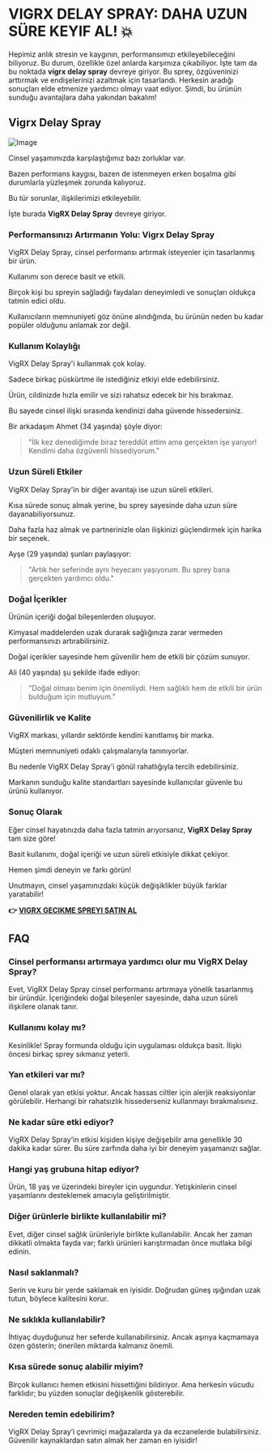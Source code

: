 # VIGRX DELAY SPRAY: DAHA UZUN SÜRE KEYIF AL! 💥

Hepimiz anlık stresin ve kaygının, performansımızı etkileyebileceğini biliyoruz. Bu durum, özellikle özel anlarda karşımıza çıkabiliyor. İşte tam da bu noktada **vigrx delay spray** devreye giriyor. Bu sprey, özgüveninizi arttırmak ve endişelerinizi azaltmak için tasarlandı. Herkesin aradığı sonuçları elde etmenize yardımcı olmayı vaat ediyor. Şimdi, bu ürünün sunduğu avantajlara daha yakından bakalım!

## Vigrx Delay Spray

![Image](https://www2.sellhealth.com/132/vigrxdelayspray_3_1.jpg)

Cinsel yaşamımızda karşılaştığımız bazı zorluklar var. 

Bazen performans kaygısı, bazen de istenmeyen erken boşalma gibi durumlarla yüzleşmek zorunda kalıyoruz.

Bu tür sorunlar, ilişkilerimizi etkileyebilir. 

İşte burada **VigRX Delay Spray** devreye giriyor.

### Performansınızı Artırmanın Yolu: Vigrx Delay Spray

VigRX Delay Spray, cinsel performansı artırmak isteyenler için tasarlanmış bir ürün. 

Kullanımı son derece basit ve etkili. 

Birçok kişi bu spreyin sağladığı faydaları deneyimledi ve sonuçları oldukça tatmin edici oldu.

Kullanıcıların memnuniyeti göz önüne alındığında, bu ürünün neden bu kadar popüler olduğunu anlamak zor değil.

### Kullanım Kolaylığı

VigRX Delay Spray'i kullanmak çok kolay. 

Sadece birkaç püskürtme ile istediğiniz etkiyi elde edebilirsiniz. 

Ürün, cildinizde hızla emilir ve sizi rahatsız edecek bir his bırakmaz. 

Bu sayede cinsel ilişki sırasında kendinizi daha güvende hissedersiniz.

Bir arkadaşım Ahmet (34 yaşında) şöyle diyor:

> "İlk kez denediğimde biraz tereddüt ettim ama gerçekten işe yarıyor! Kendimi daha özgüvenli hissediyorum."

### Uzun Süreli Etkiler

VigRX Delay Spray'in bir diğer avantajı ise uzun süreli etkileri. 

Kısa sürede sonuç almak yerine, bu sprey sayesinde daha uzun süre dayanabiliyorsunuz. 

Daha fazla haz almak ve partnerinizle olan ilişkinizi güçlendirmek için harika bir seçenek.

Ayşe (29 yaşında) şunları paylaşıyor:

> "Artık her seferinde aynı heyecanı yaşıyorum. Bu sprey bana gerçekten yardımcı oldu."

### Doğal İçerikler

Ürünün içeriği doğal bileşenlerden oluşuyor. 

Kimyasal maddelerden uzak durarak sağlığınıza zarar vermeden performansınızı artırabilirsiniz. 

Doğal içerikler sayesinde hem güvenilir hem de etkili bir çözüm sunuyor.

Ali (40 yaşında) şu şekilde ifade ediyor:

> "Doğal olması benim için önemliydi. Hem sağlıklı hem de etkili bir ürün bulduğum için mutluyum."

### Güvenilirlik ve Kalite

VigRX markası, yıllardır sektörde kendini kanıtlamış bir marka. 

Müşteri memnuniyeti odaklı çalışmalarıyla tanınıyorlar.

Bu nedenle VigRX Delay Spray'i gönül rahatlığıyla tercih edebilirsiniz.

Markanın sunduğu kalite standartları sayesinde kullanıcılar güvenle bu ürünü kullanıyor.

### Sonuç Olarak

Eğer cinsel hayatınızda daha fazla tatmin arıyorsanız, **VigRX Delay Spray** tam size göre!

Basit kullanımı, doğal içeriği ve uzun süreli etkisiyle dikkat çekiyor.

Hemen şimdi deneyin ve farkı görün!

Unutmayın, cinsel yaşamınızdaki küçük değişiklikler büyük farklar yaratabilir!



**👉 [VIGRX GECIKME SPREYI SATIN AL](https://gchaffi.com/rpvHXT2b)**

## FAQ

### Cinsel performansı artırmaya yardımcı olur mu VigRX Delay Spray?
Evet, VigRX Delay Spray cinsel performansı artırmaya yönelik tasarlanmış bir üründür. İçeriğindeki doğal bileşenler sayesinde, daha uzun süreli ilişkilere olanak tanır.

### Kullanımı kolay mı?
Kesinlikle! Spray formunda olduğu için uygulaması oldukça basit. İlişki öncesi birkaç sprey sıkmanız yeterli.

### Yan etkileri var mı?
Genel olarak yan etkisi yoktur. Ancak hassas ciltler için alerjik reaksiyonlar görülebilir. Herhangi bir rahatsızlık hissederseniz kullanmayı bırakmalısınız.

### Ne kadar süre etki ediyor?
VigRX Delay Spray’in etkisi kişiden kişiye değişebilir ama genellikle 30 dakika kadar sürer. Bu süre zarfında daha iyi bir deneyim yaşamanızı sağlar.

### Hangi yaş grubuna hitap ediyor?
Ürün, 18 yaş ve üzerindeki bireyler için uygundur. Yetişkinlerin cinsel yaşamlarını desteklemek amacıyla geliştirilmiştir.

### Diğer ürünlerle birlikte kullanılabilir mi?
Evet, diğer cinsel sağlık ürünleriyle birlikte kullanılabilir. Ancak her zaman dikkatli olmakta fayda var; farklı ürünleri karıştırmadan önce mutlaka bilgi edinin.

### Nasıl saklanmalı?
Serin ve kuru bir yerde saklamak en iyisidir. Doğrudan güneş ışığından uzak tutun, böylece kalitesini korur.

### Ne sıklıkla kullanılabilir?
İhtiyaç duyduğunuz her seferde kullanabilirsiniz. Ancak aşırıya kaçmamaya özen gösterin; önerilen miktarda kalmanız önemli.

### Kısa sürede sonuç alabilir miyim?
Birçok kullanıcı hemen etkisini hissettiğini bildiriyor. Ama herkesin vücudu farklıdır; bu yüzden sonuçlar değişkenlik gösterebilir.

### Nereden temin edebilirim?
VigRX Delay Spray’i çevrimiçi mağazalarda ya da eczanelerde bulabilirsiniz. Güvenilir kaynaklardan satın almak her zaman en iyisidir!